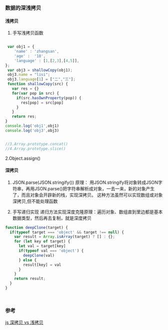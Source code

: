 ### 数据的深浅拷贝

#### 浅拷贝
1. 手写浅拷贝函数

```js

 var obj1 = {
    'name' : 'zhangsan',
    'age' :  '18',
    'language' : [1,[2,3],[4,5]],
};
 var obj3 = shallowCopy(obj1);
 obj3.name = "lisi";
 obj3.language[1] = ["二","三"];
 function shallowCopy(src) {
   var res = {}
   for(var pop in src) {
     if(src.hasOwnProperty(pop)) {
       res[pop] = src[pop]
     }
   }
   return res;
}
console.log('obj1',obj1)
console.log('obj3',obj3)


//3.Array.prototype.concat()
//4.Array.prototype.slice()
```
2.Object.assign()



#### 深拷贝

1. JSON.parse(JSON.stringify())
原理： 用JSON.stringify将对象转成JSON字符串，再用JSON.parse()把字符串解析成对象，一去一来，新的对象产生了，而且对象会开辟新的栈，实现深拷贝。
这种方法虽然可以实现数组或对象深拷贝,但不能处理函数

2. 手写递归实现
递归方法实现深度克隆原理：遍历对象、数组直到里边都是基本数据类型，然后再去复制，就是深度拷贝
```js
function deepClone(target) {
  if(typeof target === 'object' && target !== null) {
    var result = Array.isArray(target) ? [] : {};
    for (let key of target) {
      let val = target[key]
      if(typeof val === 'object') {
        deepClone(val)
      } else {
        result[key] = val
      }
    }
    return result;
  }
}




```



















### 参考

[js 深拷贝 vs 浅拷贝](https://juejin.im/post/59ac1c4ef265da248e75892b)
